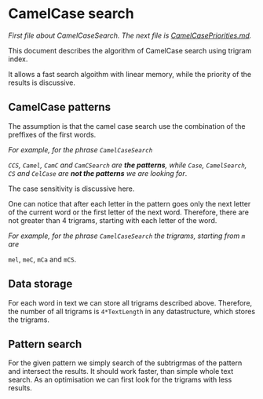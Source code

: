 # CamelCase search

*First file about CamelCaseSearch. The next file is [CamelCasePriorities.md](https://github.com/SuduIDE/persistent-ide-caches/blob/main/CamelCasePriorities.md).*

This document describes the algorithm of CamelCase search using trigram index. 

It allows a fast search algoithm with linear memory, while the priority of the results is discussive.

## CamelCase patterns

The assumption is that the camel case search use the combination of the preffixes of the first words.

*For example, for the phrase `CamelCaseSearch`*

*`CCS`, `Camel`, `CamC` and `CamCSearch` are **the patterns**, while `Case`, `CamelSearch`, `CS` and `CelCase` are **not the patterns** we are looking for*.

The case sensitivity is discussive here.

One can notice that after each letter in the pattern goes only the next letter of the current word or the first letter of the next word. Therefore, there are not greater than 4 trigrams, starting with each letter of the word.

*For example, for the phrase `CamelCaseSearch` the trigrams, starting from `m` are*

`mel`, `meC`, `mCa` and `mCS`.

## Data storage

For each word in text we can store all trigrams described above. Therefore, the number of all trigrams is `4*TextLength` in any datastructure, which stores the trigrams.

## Pattern search

For the given pattern we simply search of the subtrigrmas of the pattern and intersect the results. It should work faster, than simple whole text search. As an optimisation we can first look for the trigrams with less results.